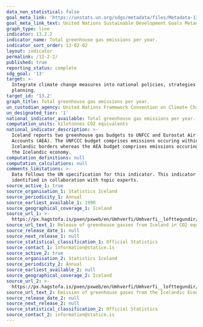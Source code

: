 ```yaml
---
data_non_statistical: false
goal_meta_link: 'https://unstats.un.org/sdgs/metadata/files/Metadata-13-02-02.pdf'
goal_meta_link_text: United Nations Sustainable Development Goals Metadata (pdf 759kB)
graph_type: line
indicator: 13.2.2
indicator_name: Total greenhouse gas emissions per year.
indicator_sort_order: 13-02-02
layout: indicator
permalink: /13-2-2/
published: true
reporting_status: complete
sdg_goal: '13'
target: >-
  Integrate climate change measures into national policies, strategies and
  planning.
target_id: '13.2'
graph_title: Total greenhouse gas emissions per year.
un_custodian_agency: United Nations Framework Convention on Climate Change (UNFCCC)
un_designated_tier: '1'
national_indicator_available: Total greenhouse gas emissions per year.
computation_units: kilotonnes CO2 equivalents
national_indicator_description: >-
  Iceland reports two greenhouse gas budgets to UNFCC and Eurostat Air Emissions
  Accounts (AEA). The UNFCCC budget comprises emissions occuring within
  Icelandic borders whereas the AEA budget comprises emissions occuring within
  the Icelandic economy.
computation_definitions: null
computation_calculations: null
comments_limitations: >-
  Data follows the UN specification for this indicator. This indicator has been
  identified in collaboration with topic experts.
source_active_1: true
source_organisation_1: Statistics Iceland
source_periodicity_1: Annual
source_earliest_available_1: 1990
source_geographical_coverage_1: Iceland
source_url_1: >-
  https://px.hagstofa.is/pxen/pxweb/en/Umhverfi/Umhverfi__lofttegundir/UMH31107.px
source_url_text_1: Release of greenhouse gasses from Iceland in CO2 equivalences (NIR)
source_release_date_1: null
source_next_release_1: null
source_statistical_classification_1: Official Statistics
source_contact_1: information@statice.is
source_active_2: true
source_organisation_2: Statistics Iceland
source_periodicity_2: Annual
source_earliest_available_2: null
source_geographical_coverage_2: Iceland
source_url_2: >-
  https://px.hagstofa.is/pxen/pxweb/en/Umhverfi/Umhverfi__lofttegundir/UMH31109.px
source_url_text_2: Emission of greenhouse gases from the Icelandic Economy (AEA)
source_release_date_2: null
source_next_release_2: null
source_statistical_classification_2: Official Statistics
source_contact_2: information@statice.is
---
```

